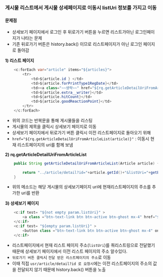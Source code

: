### 게시물 리스트에서 게시물 상세페이지로 이동시 listUri 정보를 가지고 이동



#### 문제점

- 상세보기 페이지에서 로그인 후 뒤로가기 버튼을 누르면 리스트가아닌 로그인페이지가 나타는 문제
- 기존 뒤로가기 버튼은 history.back() 이므로 리스트페이지가 아닌 로그인 페이지로 돌아감



**1\) 리스트 페이지**

```java
    <c:forEach var="article" items="${articles}">
        <tr>
            <td>${article.id } </td>
            <td>${article.forPrintType1RegDate}</td>
            <td><a class="~~생략~~" href="${rq.getArticleDetailUriFromArticleList(article)}">${article.title}</a></td>
            <td>${article.extra__writer}</td>
            <td>${article.hitCount}</td>
            <td>${article.goodReactionPoint}</td>
        </tr>
    </c:forEach>
```

- 위의 코드는 반복문을 통해 게시물들을 리스팅
- 게시물의 제목을 클릭시 상세보기 페이지로 이동
- 상세보기 페이지에서 뒤로가기 버튼 클릭시 이전 리스트페이지로 돌아오기 위해
- ````href="${rq.getArticleDetailUriFromArticleList(article)}"```` : 이동시 현재 리스트페이지의 uri를 함께 보냄



**2\) rq.getArticleDetailUriFromArticleList**

```java
	public String getArticleDetailUriFromArticleList(Article article) {
		
		return "../article/detail?id="+article.getId()+"&listUri="+getEncodedCurrentUri();
	} 
```

- 위의 메소드는 해당 게시물의 상세보기페이지 uri에 현재리스트페이지의 주소를 추가한 uri를 반환



**3\) 상세보기 페이지**

```java
	<c:if test= "${not empty param.listUri}" >			
		<a class ="btn-text-link btn btn-active btn-ghost mx-4" href="${param.listUri}">뒤로가기</a>
	</c:if>
	<c:if test= "${empty param.listUri}" >			
		<button class ="btn-text-link btn btn-active btn-ghost mx-4" onclick="history.back();">뒤로가기</button>
	</c:if>	
```

- 리스트페이지에서 현재 리스트 페이지 주소(```listUri```)를 쿼리스트링으로 전달했기 때문에 상세보기 페이지에서 이전 리스트 페이지의 주소 알수있다.
- ```뒤로가기 버튼 클릭```시 ```전달 받은 리스트페이지의 주소```로 이동
- 이때 직접 ```usr/article/detail?id 로 요청시```에는 이전 리스트페이지의 주소의 값을 전달되지 않기 때문에 history.back() 버튼을 노출

